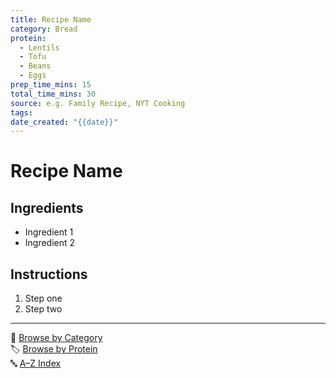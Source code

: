 ```yaml
---
title: Recipe Name
category: Bread
protein:
  - Lentils
  - Tofu
  - Beans
  - Eggs
prep_time_mins: 15
total_time_mins: 30
source: e.g. Family Recipe, NYT Cooking
tags: 
date_created: "{{date}}"
---
```


# Recipe Name

## Ingredients
- Ingredient 1
- Ingredient 2

## Instructions
1. Step one
2. Step two

---

📁 [Browse by Category](../indexes/categories.md)  
🏷️ [Browse by Protein](../indexes/protein.md)  
🔤 [A–Z Index](../indexes/alphabet.md)
